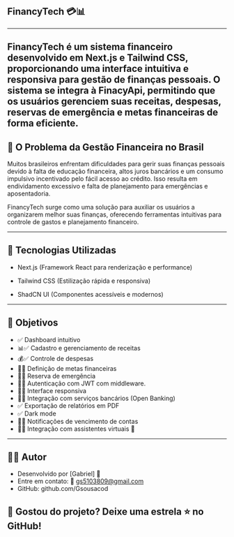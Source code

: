 ## FinancyTech 💳📊
---
FinancyTech é um sistema financeiro desenvolvido em Next.js e Tailwind CSS, proporcionando uma interface intuitiva e responsiva para gestão de finanças pessoais. O sistema se integra à FinacyApi, permitindo que os usuários gerenciem suas receitas, despesas, reservas de emergência e metas financeiras de forma eficiente.
---

## 📌 O Problema da Gestão Financeira no Brasil

Muitos brasileiros enfrentam dificuldades para gerir suas finanças pessoais devido à falta de educação financeira, altos juros bancários e um consumo impulsivo incentivado pelo fácil acesso ao crédito. Isso resulta em endividamento excessivo e falta de planejamento para emergências e aposentadoria.

FinancyTech surge como uma solução para auxiliar os usuários a organizarem melhor suas finanças, oferecendo ferramentas intuitivas para controle de gastos e planejamento financeiro.

---

## 🚀 Tecnologias Utilizadas

 - Next.js (Framework React para renderização e performance)

 - Tailwind CSS (Estilização rápida e responsiva)

 - ShadCN UI (Componentes acessíveis e modernos)
   
---

## 📀 Objetivos

- ✅ Dashboard intuitivo
- 📊✅ Cadastro e gerenciamento de receitas
- 💰✅ Controle de despesas
- 💸✅ Definição de metas financeiras
- 🎯✅ Reserva de emergência
- 🔐✅ Autenticação com JWT com middleware.
- 🔑✅ Interface responsiva
- 📱✅ Integração com serviços bancários (Open Banking)
- ✅ Exportação de relatórios em PDF
- ✅ Dark mode
- 🌙✅ Notificações de vencimento de contas
- 💱✅ Integração com assistentes virtuais 🤖

---
## 👨‍💻 **Autor**
- Desenvolvido por [Gabriel] 🚀
- Entre em contato: 📩 gs5103809@gmail.com
- GitHub: github.com/Gsousacod

📌 Gostou do projeto? Deixe uma estrela ⭐ no GitHub!
---


